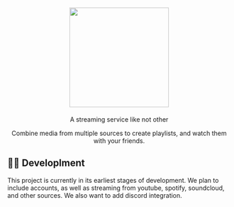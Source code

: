 <h1 align="center">
  <img src="https://github.com/SonyTV-Bryson/bryson-stream/blob/main/logo.png?raw=true" width="224px"/><br/>
</h1>
<p align="center">A streaming service like not other</p>
<p align="center">Combine media from multiple sources to create playlists, and watch them with your friends.</p>

## 👨‍💻 Developlment

This project is currently in its earliest stages of development. We plan to include accounts, as well as streaming from youtube, spotify, soundcloud, and other sources. We also want to add discord integration.